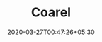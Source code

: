 ---
title: "Coarel"
image: /images/clients/logo-coarel.png
tags: ["clients"]
date: 2020-03-27T00:47:26+05:30
draft: false
---